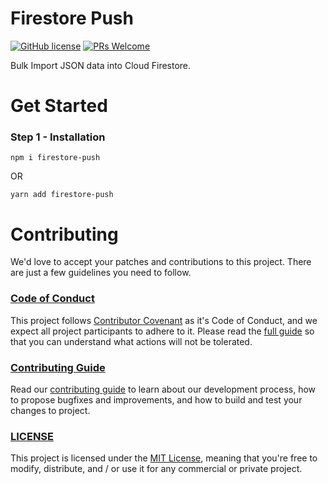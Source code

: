 # Firestore Push

[![GitHub license](https://img.shields.io/badge/license-MIT-blue.svg)](./LICENSE) [![PRs Welcome](https://img.shields.io/badge/PRs-welcome-brightgreen.svg)](./CONTRIBUTING.md)

Bulk Import JSON data into Cloud Firestore.

# Get Started

### **Step 1** - Installation

```shell
npm i firestore-push
```

OR

```shell
yarn add firestore-push
```

# Contributing

We'd love to accept your patches and contributions to this project. There are just a few guidelines you need to follow.

### [Code of Conduct](./CODE_OF_CONDUCT.md)

This project follows [Contributor Covenant](https://www.contributor-covenant.org/)
as it's Code of Conduct, and we expect all project participants to adhere to it.
Please read the [full guide](./CODE_OF_CONDUCT.md) so that you can understand
what actions will not be tolerated.

### [Contributing Guide](./CONTRIBUTING.md)

Read our [contributing guide](./CONTRIBUTING.md) to learn about our development process, how to propose bugfixes and improvements, and how to build and test your changes to project.

### [LICENSE](./LICENSE)

This project is licensed under the [MIT License](./LICENSE), meaning that you're free to modify, distribute, and / or use it for any commercial or private project.
